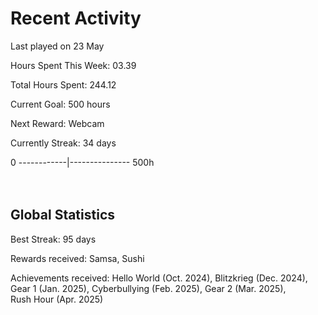 # Recent Activity
Last played on 23 May  

Hours Spent This Week: 03.39  

Total Hours Spent: 244.12  

Current Goal: 500 hours  

Next Reward: Webcam

Currently Streak: 34 days 

0 ------------|--------------- 500h  
<br><br>

## Global Statistics
Best Streak: 95 days

Rewards received: Samsa, Sushi

Achievements received: Hello World (Oct. 2024), Blitzkrieg (Dec. 2024), Gear 1 (Jan. 2025), Cyberbullying (Feb. 2025), Gear 2 (Mar. 2025),  
Rush Hour (Apr. 2025)
